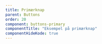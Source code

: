 ```yaml
---
title: Primærknap
parent: Buttons
order: 20
component: buttons-primary
componentTitle: "Eksempel på primærknap"
componentHideKode: true
---
```

